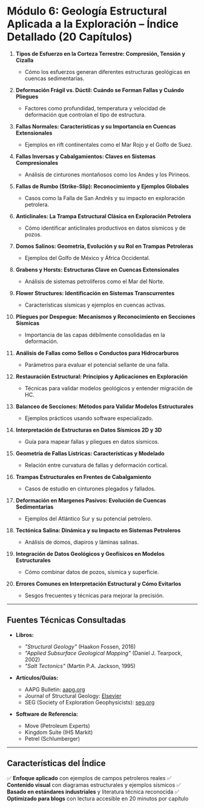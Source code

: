 # **Módulo 6: Geología Estructural Aplicada a la Exploración – Índice Detallado (20 Capítulos)**

1. **Tipos de Esfuerzo en la Corteza Terrestre: Compresión, Tensión y Cizalla**
   - Cómo los esfuerzos generan diferentes estructuras geológicas en cuencas sedimentarias.

2. **Deformación Frágil vs. Dúctil: Cuándo se Forman Fallas y Cuándo Pliegues**
   - Factores como profundidad, temperatura y velocidad de deformación que controlan el tipo de estructura.

3. **Fallas Normales: Características y su Importancia en Cuencas Extensionales**
   - Ejemplos en rift continentales como el Mar Rojo y el Golfo de Suez.

4. **Fallas Inversas y Cabalgamientos: Claves en Sistemas Compresionales**
   - Análisis de cinturones montañosos como los Andes y los Pirineos.

5. **Fallas de Rumbo (Strike-Slip): Reconocimiento y Ejemplos Globales**
   - Casos como la Falla de San Andrés y su impacto en exploración petrolera.

6. **Anticlinales: La Trampa Estructural Clásica en Exploración Petrolera**
   - Cómo identificar anticlinales productivos en datos sísmicos y de pozos.

7. **Domos Salinos: Geometría, Evolución y su Rol en Trampas Petroleras**
   - Ejemplos del Golfo de México y África Occidental.

8. **Grabens y Horsts: Estructuras Clave en Cuencas Extensionales**
   - Análisis de sistemas petrolíferos como el Mar del Norte.

9. **Flower Structures: Identificación en Sistemas Transcurrentes**
   - Características sísmicas y ejemplos en cuencas activas.

10. **Pliegues por Despegue: Mecanismos y Reconocimiento en Secciones Sísmicas**
    - Importancia de las capas débilmente consolidadas en la deformación.

11. **Análisis de Fallas como Sellos o Conductos para Hidrocarburos**
    - Parámetros para evaluar el potencial sellante de una falla.

12. **Restauración Estructural: Principios y Aplicaciones en Exploración**
    - Técnicas para validar modelos geológicos y entender migración de HC.

13. **Balanceo de Secciones: Métodos para Validar Modelos Estructurales**
    - Ejemplos prácticos usando software especializado.

14. **Interpretación de Estructuras en Datos Sísmicos 2D y 3D**
    - Guía para mapear fallas y pliegues en datos sísmicos.

15. **Geometría de Fallas Lístricas: Características y Modelado**
    - Relación entre curvatura de fallas y deformación cortical.

16. **Trampas Estructurales en Frentes de Cabalgamiento**
    - Casos de estudio en cinturones plegados y fallados.

17. **Deformación en Margenes Pasivos: Evolución de Cuencas Sedimentarias**
    - Ejemplos del Atlántico Sur y su potencial petrolero.

18. **Tectónica Salina: Dinámica y su Impacto en Sistemas Petroleros**
    - Análisis de domos, diapiros y láminas salinas.

19. **Integración de Datos Geológicos y Geofísicos en Modelos Estructurales**
    - Cómo combinar datos de pozos, sísmica y superficie.

20. **Errores Comunes en Interpretación Estructural y Cómo Evitarlos**
    - Sesgos frecuentes y técnicas para mejorar la precisión.

---

## **Fuentes Técnicas Consultadas**

- **Libros:**
  - *"Structural Geology"* (Haakon Fossen, 2016)
  - *"Applied Subsurface Geological Mapping"* (Daniel J. Tearpock, 2002)
  - *"Salt Tectonics"* (Martin P.A. Jackson, 1995)

- **Artículos/Guías:**
  - AAPG Bulletin: [aapg.org](https://www.aapg.org)
  - Journal of Structural Geology: [Elsevier](https://www.journals.elsevier.com/journal-of-structural-geology)
  - SEG (Society of Exploration Geophysicists): [seg.org](https://seg.org)

- **Software de Referencia:**
  - Move (Petroleum Experts)
  - Kingdom Suite (IHS Markit)
  - Petrel (Schlumberger)

---

## **Características del Índice**

✅ **Enfoque aplicado** con ejemplos de campos petroleros reales
✅ **Contenido visual** con diagramas estructurales y ejemplos sísmicos
✅ **Basado en estándares industriales** y literatura técnica reconocida
✅ **Optimizado para blogs** con lectura accesible en 20 minutos por capítulo
